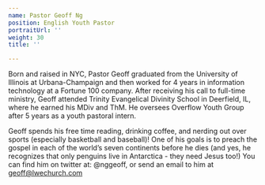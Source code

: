 ```yaml
---
name: Pastor Geoff Ng
position: English Youth Pastor
portraitUrl: ''
weight: 30
title: ''

---
```

Born and raised in NYC, Pastor Geoff graduated from the University of Illinois at Urbana-Champaign and then worked for 4 years in information technology at a Fortune 100 company. After receiving his call to full-time ministry, Geoff attended Trinity Evangelical Divinity School in Deerfield, IL, where he earned his MDiv and ThM. He oversees Overflow Youth Group after 5 years as a youth pastoral intern.

Geoff spends his free time reading, drinking coffee, and nerding out over sports (especially basketball and baseball)! One of his goals is to preach the gospel in each of the world’s seven continents before he dies (and yes, he recognizes that only penguins live in Antarctica - they need Jesus too!) You can find him on twitter at: @nggeoff, or send an email to him at geoff@lwechurch.com
